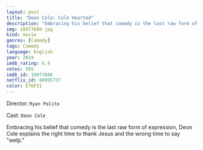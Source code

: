 ```yaml
---
layout: post
title: "Deon Cole: Cole Hearted"
description: "Embracing his belief that comedy is the last raw form of expression, Deon Cole explains the right time to thank Jesus and the wrong time to say welp..."
img: 10977680.jpg
kind: movie
genres: [Comedy]
tags: Comedy 
language: English
year: 2019
imdb_rating: 6.9
votes: 595
imdb_id: 10977680
netflix_id: 80995737
color: E76F51
---
```

Director: `Ryan Polito`  

Cast: `Deon Cole` 

Embracing his belief that comedy is the last raw form of expression, Deon Cole explains the right time to thank Jesus and the wrong time to say "welp."